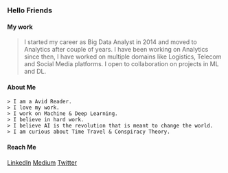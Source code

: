 ### Hello Friends

#### My work

   >I started my career as Big Data Analyst in 2014 and moved to Analytics after couple of years. I have been working on Analytics since then, I have worked on multiple domains like Logistics, Telecom and Social Media platforms. I open to collaboration on projects in ML and DL.

#### About Me

    > I am a Avid Reader.
    > I love my work.
    > I work on Machine & Deep Learning.
    > I believe in hard work.
    > I believe AI is the revolution that is meant to change the world.
    > I am curious about Time Travel & Conspiracy Theory.
    
#### Reach Me

 [LinkedIn](http://linkedin.com/in/mayur-jain-software-engineer/)
 [Medium](https://medium.com/@mayur87545)
 [Twitter](https://twitter.com/mayur__22/)
